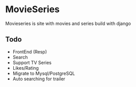 # MovieSeries 
Movieseries is site with movies and series build with django

## Todo
 - FrontEnd (Resp)
 - Search
 - Support TV Series
 - Likes/Rating
 - Migrate to Mysql/PostgreSQL
 - Auto searching for trailer